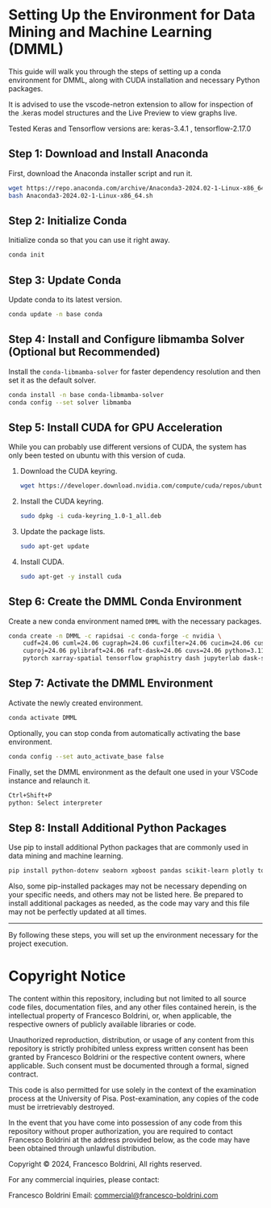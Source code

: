 # Setting Up the Environment for Data Mining and Machine Learning (DMML)

This guide will walk you through the steps of setting up a conda environment for DMML, along with CUDA installation and necessary Python packages.

It is advised to use the vscode-netron extension to allow for inspection of the .keras model structures and the Live Preview to view graphs live.

Tested Keras and Tensorflow versions are: keras-3.4.1 , tensorflow-2.17.0

## Step 1: Download and Install Anaconda

First, download the Anaconda installer script and run it.

```sh
wget https://repo.anaconda.com/archive/Anaconda3-2024.02-1-Linux-x86_64.sh
bash Anaconda3-2024.02-1-Linux-x86_64.sh
```

## Step 2: Initialize Conda

Initialize conda so that you can use it right away.

```sh
conda init
```

## Step 3: Update Conda

Update conda to its latest version.

```sh
conda update -n base conda
```

## Step 4: Install and Configure libmamba Solver (Optional but Recommended)

Install the `conda-libmamba-solver` for faster dependency resolution and then set it as the default solver.

```sh
conda install -n base conda-libmamba-solver
conda config --set solver libmamba
```

## Step 5: Install CUDA for GPU Acceleration

While you can probably use different versions of CUDA, the system has only been tested on ubuntu with this version of cuda.

1. Download the CUDA keyring.

    ```sh
    wget https://developer.download.nvidia.com/compute/cuda/repos/ubuntu2204/x86_64/cuda-keyring_1.0-1_all.deb
    ```

2. Install the CUDA keyring.

    ```sh
    sudo dpkg -i cuda-keyring_1.0-1_all.deb
    ```

3. Update the package lists.

    ```sh
    sudo apt-get update
    ```

4. Install CUDA.

    ```sh
    sudo apt-get -y install cuda
    ```

## Step 6: Create the DMML Conda Environment

Create a new conda environment named `DMML` with the necessary packages.

```sh
conda create -n DMML -c rapidsai -c conda-forge -c nvidia \
    cudf=24.06 cuml=24.06 cugraph=24.06 cuxfilter=24.06 cucim=24.06 cuspatial=24.06 \
    cuproj=24.06 pylibraft=24.06 raft-dask=24.06 cuvs=24.06 python=3.11 cuda-version=12.0 \
    pytorch xarray-spatial tensorflow graphistry dash jupyterlab dask-sql ipywidgets
```

## Step 7: Activate the DMML Environment

Activate the newly created environment.

```sh
conda activate DMML
```

Optionally, you can stop conda from automatically activating the base environment.

```sh
conda config --set auto_activate_base false
```

Finally, set the DMML environment as the default one used in your VSCode instance and relaunch it.

```md
Ctrl+Shift+P
python: Select interpreter
```


## Step 8: Install Additional Python Packages

Use pip to install additional Python packages that are commonly used in data mining and machine learning.

```sh
pip install python-dotenv seaborn xgboost pandas scikit-learn plotly tqdm matplotlib dask distributed pmdarima prophet statsmodels ipywidgets skforecast kaleido
```

Also, some pip-installed packages may not be necessary depending on your specific needs, and others may not be listed here. 
Be prepared to install additional packages as needed, as the code may vary and this file may not be perfectly updated at all times.

---

By following these steps, you will set up the environment necessary for the project execution.


# Copyright Notice

The content within this repository, including but not limited to all source code files, documentation files, and any other files contained herein, is the intellectual property of Francesco Boldrini, or, when applicable, the respective owners of publicly available libraries or code.

Unauthorized reproduction, distribution, or usage of any content from this repository is strictly prohibited unless express written consent has been granted by Francesco Boldrini or the respective content owners, where applicable. Such consent must be documented through a formal, signed contract.

This code is also permitted for use solely in the context of the examination process at the University of Pisa. Post-examination, any copies of the code must be irretrievably destroyed.

In the event that you have come into possession of any code from this repository without proper authorization, you are required to contact Francesco Boldrini at the address provided below, as the code may have been obtained through unlawful distribution.

Copyright © 2024, Francesco Boldrini, All rights reserved.

For any commercial inquiries, please contact:

Francesco Boldrini
Email: commercial@francesco-boldrini.com
